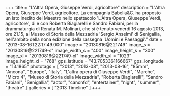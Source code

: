 +++
title = "L'Altra Opera, Giuseppe Verdi, agricoltore"
description = "L'Altra Opera, Giuseppe Verdi, agricoltore. La compagnia Babelia&C. ha proposto un lato inedito del Maestro nello spettacolo 'L'Altra Opera, Giuseppe Verdi, agricoltore', di e con Roberta Biagiarelli e Sandro Fabiani, per la drammaturgia di Renata M. Molinari, che si è tenuto venerdì 16 agosto 2013, ore 21.15, al Museo di Storia della Mezzadria 'Sergio Anselmi' di Senigallia, nell'ambito della nona edizione della rassegna 'Uomini e Paesaggi'."
date = "2013-08-16T22:17:49.000"
image = "20130816@221749"
image_s = "20130816@221749-s"
image_width_s = "400"
image_height_s = "300"
image_xl = "20130816@221749-xl"
image_width_xl = "1023"
image_height_xl = "768"
gps_latitude = "43.7053361166667"
gps_longitude = "13.1865"
phototags = [ "2013", "2013-08", "2013-08-16", "85mm", "Ancona", "Europe", "Italy", "L'altra opera di Giuseppe Verdi", "Marche", "Micro 4", "Museo di Storia della Mezzadria", "Roberta Biagiarelli", "Sandro Fabiani", "Senigallia", "actor", "canonfd", "entertainer", "night", "summer", "theatre" ]
galleries = [ "2013 Timeline" ]
+++
